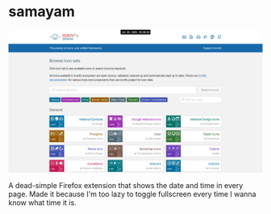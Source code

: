 # samayam

![screenshot](screenshot.png)

A dead-simple Firefox extension that shows the date and time in every page. Made it because I'm too lazy to toggle fullscreen every time I wanna know what time it is.